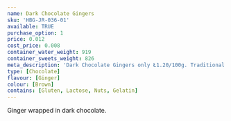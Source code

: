```yaml
---
name: Dark Chocolate Gingers
sku: 'HBG-JR-036-01'
available: TRUE
purchase_option: 1
price: 0.012
cost_price: 0.008
container_water_weight: 919
container_sweets_weight: 826
meta_description: 'Dark Chocolate Gingers only Ł1.20/100g. Traditional sweets and more at Humbugs Confectionery Store. Specialists in satisfying your sweet tooth!'
type: [Chocolate]
flavour: [Ginger]
colour: [Brown]
contains: [Gluten, Lactose, Nuts, Gelatin]
---
```

Ginger wrapped in dark chocolate.